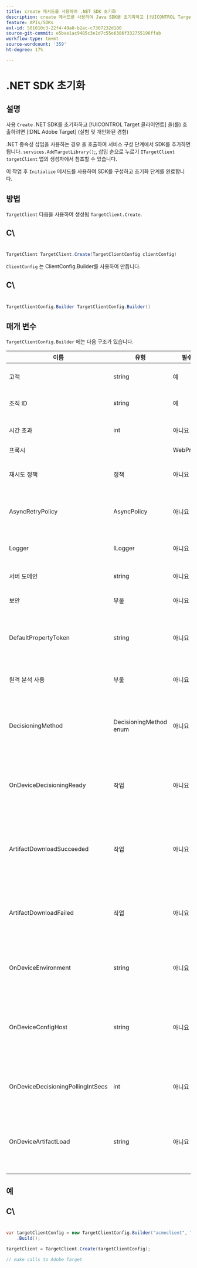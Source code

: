 ```yaml
---
title: create 메서드를 사용하여 .NET SDK 초기화
description: create 메서드를 사용하여 Java SDK를 초기화하고 [!UICONTROL TargetClient] 을(를) 호출하려면 [!DNL Adobe Target] (실험 및 개인화된 경험)
feature: APIs/SDKs
exl-id: 501010c3-22f4-49a8-b2ac-c7307232d180
source-git-commit: e5bae1ac9485c3e1d7c55e6386f332755196ffab
workflow-type: tm+mt
source-wordcount: '359'
ht-degree: 17%

---
```


# .NET SDK 초기화

## 설명

사용 `Create` .NET SDK를 초기화하고 [!UICONTROL Target 클라이언트] 을(를) 호출하려면 [!DNL Adobe Target] (실험 및 개인화된 경험)

.NET 종속성 삽입을 사용하는 경우 을 호출하여 서비스 구성 단계에서 SDK를 추가하면 됩니다. `services.AddTargetLibrary()`;, 삽입 순으로 누르기 `ITargetClient targetClient` 앱의 생성자에서 참조할 수 있습니다.

이 작업 후 `Initialize` 메서드를 사용하여 SDK를 구성하고 초기화 단계를 완료합니다.

## 방법

`TargetClient` 다음을 사용하여 생성됨 `TargetClient.Create`.

## C\
#

```csharp {line-numbers="true"}
TargetClient TargetClient.Create(TargetClientConfig clientConfig)
```

`ClientConfig` 는 ClientConfig.Builder를 사용하여 만듭니다.

## C\
#

```csharp {line-numbers="true"}
TargetClientConfig.Builder TargetClientConfig.Builder()
```

## 매개 변수

`TargetClientConfig.Builder` 에는 다음 구조가 있습니다.

| 이름 | 유형 | 필수 | 기본값 | 설명 |
| --- | --- | --- | --- | --- |
| 고객 | string | 예 | 없음 | [!UICONTROL Target 클라이언트 Id] |
| 조직 ID | string | 예 | 없음 | [!UICONTROL Experience Cloud 조직 ID] |
| 시간 초과 | int | 아니요 | 10000 | 모든 요청에 대한 시간 제한(밀리초) |
| 프록시 |  | WebProxy | 아니요 | null | 모든 사용자에 대한 프록시 [!DNL Target] 요청 |
| 재시도 정책 | 정책 | 아니요 | null | 모든 항목에 대한 정책 다시 시도 [!DNL Target] 요청 |
| AsyncRetryPolicy | AsyncPolicy | 아니요 | null | 모든 항목에 대한 비동기 재시도 정책 [!DNL Target] 요청 |
| Logger | ILogger | 아니요 | null | 의 디버그 로깅에 사용됩니다. [!DNL Target] 요청 및 응답 |
| 서버 도메인 | string | 아니요 | `client.tt.omtrdc.net` | 기본 호스트 이름 무시 |
| 보안 | 부울 | 아니요 | true | HTTP 체계를 적용하도록 설정 해제 |
| DefaultPropertyToken | string | 아니요 | null | 다음에 대한 기본 속성 토큰을 설정합니다. `getOffers` 호출 |
| 원격 분석 사용 | 부울 | 아니요 | true | SDK 사용 환경을 개선하기 위해 원격 분석 데이터 보내기 |
| DecisioningMethod | DecisioningMethod enum | 아니요 | 서버측 | 온디바이스 의사 결정을 활성화하려면 OnDevice 또는 Hybrid로 설정해야 합니다. |
| OnDeviceDecisioningReady | 작업 | 아니요 | null | 온디바이스 의사 결정 준비 이벤트에 대한 위임(온디바이스 의사 결정이 준비되면 한 번 호출됨) |
| ArtifactDownloadSucceeded | 작업 | 아니요 | null | 온디바이스 의사 결정 아티팩트 다운로드 성공(성공한 각 아티팩트 다운로드에서 호출됨)에 대한 위임 |
| ArtifactDownloadFailed | 작업 | 아니요 | null | 온디바이스 의사 결정 아티팩트 다운로드 실패(실패한 각 아티팩트 다운로드에 대해 호출됨)에 대한 위임 |
| OnDeviceEnvironment | string | 아니요 | production | 스테이징과 같은 다른 온디바이스 환경을 지정하는 데 사용할 수 있습니다. |
| OnDeviceConfigHost | string | 아니요 | `assets.adobetarget.com` | 온디바이스 의사 결정 아티팩트 파일을 다운로드하는 데 사용할 다른 호스트를 지정하는 데 사용할 수 있습니다. |
| OnDeviceDecisioningPollingIntSecs | int | 아니요 | 300(5분) | 온디바이스 의사 결정 아티팩트 파일 가져오기 사이의 시간(초) |
| OnDeviceArtifactLoad | string | 아니요 | null | 즉각적인 실행이 가능하도록 로컬 아티팩트 페이로드를 사용하여 디바이스에서 의사 결정 제공 |

## 예

## C\
#

```csharp {line-numbers="true"}
var targetClientConfig = new TargetClientConfig.Builder("acmeclient", "ABCDEF012345677890ABCDEF0@AdobeOrg")
    .Build();

targetClient = TargetClient.Create(targetClientConfig);

// make calls to Adobe Target
```
